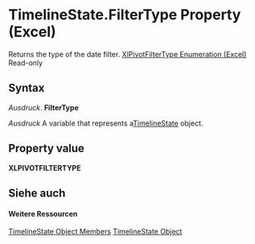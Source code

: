 
# TimelineState.FilterType Property (Excel)

Returns the type of the date filter. [XlPivotFilterType Enumeration (Excel)](0ae3f0fe-02e3-b0f7-1506-1961c4adcd6c.md) Read-only


## Syntax

 _Ausdruck_. **FilterType**

 _Ausdruck_ A variable that represents a[TimelineState](bb92fe09-3cce-8e10-3795-2b9089c27801.md) object.


## Property value

 **XLPIVOTFILTERTYPE**


## Siehe auch


#### Weitere Ressourcen


[TimelineState Object Members](http://msdn.microsoft.com/library/6c21dcbb-b0a6-0f24-27f6-6aefafc5f6ec%28Office.15%29.aspx)
[TimelineState Object](bb92fe09-3cce-8e10-3795-2b9089c27801.md)